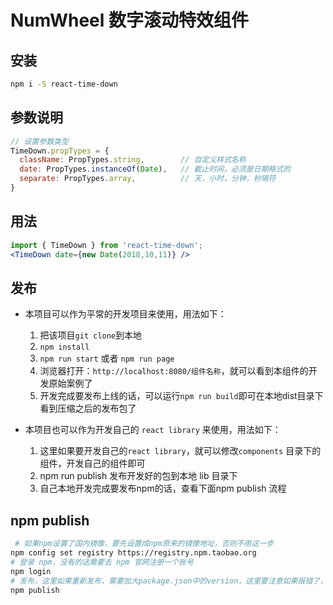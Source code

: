 # NumWheel 数字滚动特效组件
## 安装

```bash
npm i -S react-time-down
```

## 参数说明

```js
// 设置参数类型
TimeDown.propTypes = {
  className: PropTypes.string,        // 自定义样式名称
  date: PropTypes.instanceOf(Date),   // 截止时间，必须是日期格式的
  separate: PropTypes.array,          // 天，小时，分钟，秒隔符
}
```

## 用法

```jsx
import { TimeDown } from 'react-time-down';
<TimeDown date={new Date(2018,10,11)} />
```

## 发布
* 本项目可以作为平常的开发项目来使用，用法如下：
  1. 把该项目`git clone`到本地
  2. `npm install`
  3. `npm run start` 或者 `npm run page`
  4. 浏览器打开：`http://localhost:8080/组件名称`，就可以看到本组件的开发原始案例了
  5. 开发完成要发布上线的话，可以运行` npm run build `即可在本地dist目录下看到压缩之后的发布包了

* 本项目也可以作为开发自己的 `react library` 来使用，用法如下：
  1. 这里如果要开发自己的`react library`，就可以修改`components` 目录下的组件，开发自己的组件即可
  2. npm run publish 发布开发好的包到本地 lib 目录下
  3. 自己本地开发完成要发布npm的话，查看下面npm publish 流程

## npm publish

```bash
 # 如果npm设置了国内镜像，要先设置成npm原来的镜像地址，否则不用这一步
npm config set registry https://registry.npm.taobao.org
# 登录 npm，没有的话需要去 npm 官网注册一个账号
npm login
# 发布，这里如果重新发布，需要加大package.json中的version，这里要注意如果报错了，那可能是package.json中的name（name不能大写）属性和第三方的重名了，需要修改成唯一才能发布
npm publish
```